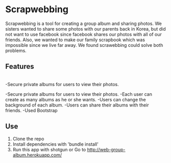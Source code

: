 # Scrapwebbing

Scrapwebbing is a tool for creating a group album and sharing photos. We sisters wanted to share some photos with our parents back in Korea, but did not want to use facebook since facebook shares our photos with all of our friends. Also, we wanted to make our family scrapbook which was impossible since we live far away. We found scrawebbing could solve both problems.


## Features

<br>-Secure private albums for users to view their photos.</br>


-Secure private albums for users to view their photos.
-Each user can create as many albums as he or she wants.
-Users can change the background of each album.
-Users can share their albums with their friends.
-Used Bootstrap


## Use
1. Clone the repo
2. Install dependencies with 'bundle install'
3. Run this app with shotgun
or
Go to http://web-group-album.herokuapp.com/
